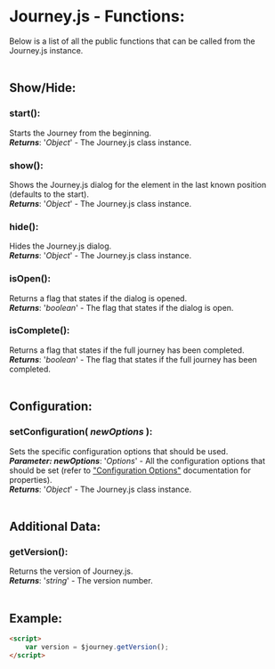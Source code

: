 # Journey.js - Functions:

Below is a list of all the public functions that can be called from the Journey.js instance.
<br>
<br>


## Show/Hide:

### **start()**:
Starts the Journey from the beginning.
<br>
***Returns***: '*Object*' - The Journey.js class instance.

### **show()**:
Shows the Journey.js dialog for the element in the last known position (defaults to the start).
<br>
***Returns***: '*Object*' - The Journey.js class instance.

### **hide()**:
Hides the Journey.js dialog.
<br>
***Returns***: '*Object*' - The Journey.js class instance.

### **isOpen()**:
Returns a flag that states if the dialog is opened.
<br>
***Returns***: '*boolean*' - The flag that states if the dialog is open.

### **isComplete()**:
Returns a flag that states if the full journey has been completed.
<br>
***Returns***: '*boolean*' - The flag that states if the full journey has been completed.
<br>
<br>


## Configuration:

### **setConfiguration( *newOptions* )**:
Sets the specific configuration options that should be used.
<br>
***Parameter: newOptions***: '*Options*' - All the configuration options that should be set (refer to ["Configuration Options"](configuration/OPTIONS.md) documentation for properties).
<br>
***Returns***: '*Object*' - The Journey.js class instance.
<br>
<br>


## Additional Data:

### **getVersion()**:
Returns the version of Journey.js.
<br>
***Returns***: '*string*' - The version number.
<br>
<br>


## Example:

```markdown
<script> 
    var version = $journey.getVersion();
</script>
```